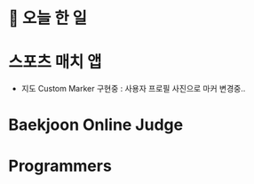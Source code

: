 # :thought_balloon: __오늘 한 일__

# __스포츠 매치 앱__
* 지도 Custom Marker 구현중 : 사용자 프로필 사진으로 마커 변경중..

# __Baekjoon Online Judge__

# __Programmers__
